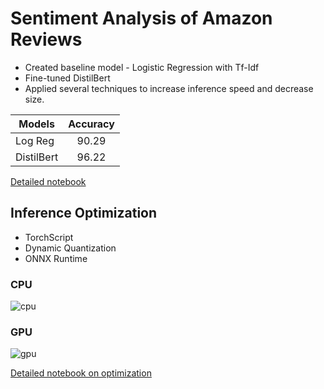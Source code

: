 # Sentiment Analysis of Amazon Reviews

* Created baseline model - Logistic Regression with Tf-Idf
* Fine-tuned DistilBert
* Applied several techniques to increase inference speed and decrease size.

| Models       | Accuracy |
| -------------|:--------:|
| Log Reg      | 90.29    |
| DistilBert   | 96.22    |

[Detailed notebook](https://www.kaggle.com/alexalex02/sentiment-analysis-distilbert-amazon-reviews)

## Inference Optimization

* TorchScript
* Dynamic Quantization
* ONNX Runtime

### CPU

![cpu](https://i.ibb.co/jLPy0fm/128-64.png)

### GPU

![gpu](https://i.ibb.co/3v3grqS/gpu-256-64.png)

[Detailed notebook on optimization](https://www.kaggle.com/alexalex02/nlp-transformers-inference-optimization)

